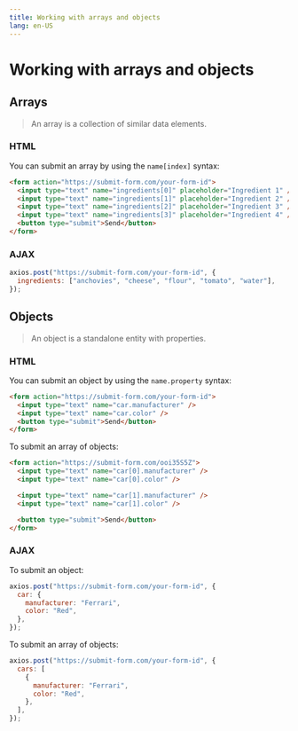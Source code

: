 ```yaml
---
title: Working with arrays and objects
lang: en-US
---
```


# Working with arrays and objects

## Arrays

> An array is a collection of similar data elements.

### HTML

You can submit an array by using the `name[index]` syntax:

```html
<form action="https://submit-form.com/your-form-id">
  <input type="text" name="ingredients[0]" placeholder="Ingredient 1" />
  <input type="text" name="ingredients[1]" placeholder="Ingredient 2" />
  <input type="text" name="ingredients[2]" placeholder="Ingredient 3" />
  <input type="text" name="ingredients[3]" placeholder="Ingredient 4" />
  <button type="submit">Send</button>
</form>
```

### AJAX

```javascript
axios.post("https://submit-form.com/your-form-id", {
  ingredients: ["anchovies", "cheese", "flour", "tomato", "water"],
});
```

## Objects

> An object is a standalone entity with properties.

### HTML

You can submit an object by using the `name.property` syntax:

```html
<form action="https://submit-form.com/your-form-id">
  <input type="text" name="car.manufacturer" />
  <input type="text" name="car.color" />
  <button type="submit">Send</button>
</form>
```

To submit an array of objects:

```html
<form action="https://submit-form.com/ooi35S5Z">
  <input type="text" name="car[0].manufacturer" />
  <input type="text" name="car[0].color" />

  <input type="text" name="car[1].manufacturer" />
  <input type="text" name="car[1].color" />

  <button type="submit">Send</button>
</form>
```

### AJAX

To submit an object:

```javascript
axios.post("https://submit-form.com/your-form-id", {
  car: {
    manufacturer: "Ferrari",
    color: "Red",
  },
});
```

To submit an array of objects:

```javascript
axios.post("https://submit-form.com/your-form-id", {
  cars: [
    {
      manufacturer: "Ferrari",
      color: "Red",
    },
  ],
});
```
